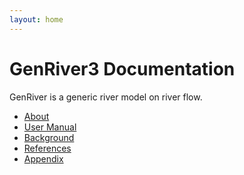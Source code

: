 ```yaml
---
layout: home
---
```


<h1>Gen<b>River</b>3 Documentation</h1>  

GenRiver is a generic river model on river flow.

* [About](https://degi.github.io/genriver/about/)
* [User Manual](https://degi.github.io/genriver/manual/)
* [Background](https://degi.github.io/genriver/background/)
* [References](https://degi.github.io/genriver/references/)
* [Appendix](https://degi.github.io/genriver/appendix/)
